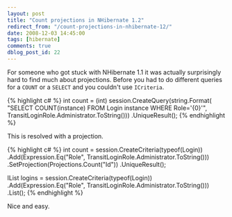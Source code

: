 ```yaml
---
layout: post
title: "Count projections in NHibernate 1.2"
redirect_from: "/count-projections-in-nhibernate-12/"
date: 2008-12-03 14:45:00
tags: [hibernate]
comments: true
dblog_post_id: 22
---
```

For someone who got stuck with NHibernate 1.1 it was actually surprisingly hard to find much about projections. Before you had to do different queries for a `COUNT` or a `SELECT` and you couldn't use `ICriteria`.

{% highlight c# %}
int count = (int) session.CreateQuery(string.Format(
 "SELECT COUNT(instance) FROM Login instance WHERE Role='{0}'",
 TransitLoginRole.Administrator.ToString()))
 .UniqueResult();
{% endhighlight %}

This is resolved with a projection.

{% highlight c# %}
int count = session.CreateCriteria(typeof(Login))
 .Add(Expression.Eq("Role", TransitLoginRole.Administrator.ToString()))
 .SetProjection(Projections.Count("Id"))
 .UniqueResult<int>();

IList<Login> logins = session.CreateCriteria(typeof(Login))
 .Add(Expression.Eq("Role", TransitLoginRole.Administrator.ToString()))
 .List<Login>();
{% endhighlight %}

Nice and easy.

